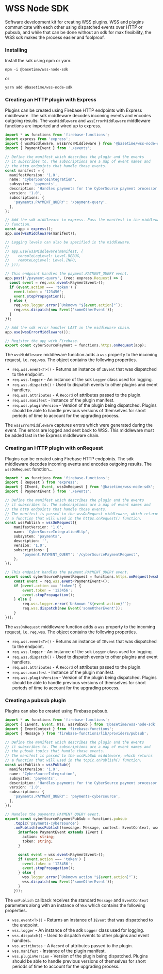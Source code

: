 WSS Node SDK
============
Software development kit for creating WSS plugins. WSS and plugins communicate with each other using dispatched events over HTTP or pubsub, and while that can be done without an sdk for max flexibility, the WSS sdk makes the process easier and foolproof.

### Installing
Install the sdk using npm or yarn.

```
npm -i @basetime/wss-node-sdk
```
or
```
yarn add @basetime/wss-node-sdk
```

### Creating an HTTP plugin with Express
Plugins can be created using Firebase HTTP endpoints with Express middleware. The sdk middleware decodes incoming events and encodes outgoing results. The `wssMiddleware` and `wssErrorMiddleware` middleware functions are imported and wired up to express.

```typescript
import * as functions from 'firebase-functions';
import express from 'express';
import { wssMiddleware, wssErrorMiddleware } from '@basetime/wss-node-sdk';
import { PaymentEvent } from './events';

// Define the manifest which describes the plugin and the events
// it subscribes to. The subscriptions are a map of event names and
// the http endpoints that handle those events.
const manifest = {
  manifestVersion: '1.0',
  name: 'CyberSourceIntegration',
  subsystem: 'payments',
  description: 'Handles payments for the CyberSource payment processor.',
  version: '1.0',
  subscriptions: {
    'payments.PAYMENT_QUERY': '/payment-query',
  },
};

// Add the sdk middleware to express. Pass the manifest to the middleware
// function.
const app = express();
app.use(wssMiddleware(manifest));

// Logging levels can also be specified in the middleware.
//
// app.use(wssMiddleware(manifest, {
//    consoleLogLevel: Level.DEBUG,
//    remoteLogLevel: Level.INFO,
// }));

// This endpoint handles the payment.PAYMENT_QUERY event.
app.post('/payment-query', (req: express.Request) => {
  const event = req.wss.event<PaymentEvent>();
  if (event.action === 'token') {
    event.token = '123456';
    event.stopPropagation();
  } else {
    req.wss.logger.error(`Unknown "${event.action}"`);
    req.wss.dispatch(new Event('someOtherEvent'));
  }
});

// Add the sdk error handler LAST in the middleware chain.
app.use(wssErrorMiddleware());

// Register the app with Firebase.
export const cyberSourcePayment = functions.https.onRequest(app);
```

The `wssMiddleware` middleware function adds a `wss` property to the incoming request, i.e. `req.wss`. The object contains the following properties.

* `req.wss.event<T>()` - Returns an instance of `IEvent` that was dispatched to the endpoint.
* `req.wss.logger` - An instance of the sdk `Logger` class used for logging.
* `req.wss.dispatch()` - Used to dispatch events to other plugins and event handlers.
* `req.wss.attributes` - A `Record` of attributes passed to the plugin.
* `req.wss.manifest` - Instance of the plugin manifest.
* `req.wss.pluginVersion` - Version of the plugin being dispatched. Plugins should be able to handle previous versions of themselves for short periods of time to account for the upgrading process.

The `wssErrorMiddleware` captures errors which were generated during the event. The errors are logged and sent back to WSS. This middleware must be added last in the Express middleware chain.


### Creating an HTTP plugin with onRequest
Plugins can be created using Firebase HTTP endpoints. The sdk middleware decodes incoming events and encodes outgoing results. The `wssOnRequest`  function...

```typescript
import * as functions from 'firebase-functions';
import { Request } from 'express';
import { IEvent, Event, wssOnRequest } from '@basetime/wss-node-sdk';
import { PaymentEvent } from './events';

// Define the manifest which describes the plugin and the events
// it subscribes to. The subscriptions are a map of event names and
// the http endpoints that handle those events.
// The manifest is passed to the wssOnRequest middleware, which returns
// a function that will used in the https.onRequest() function.
const wssPublish = wssOnRequest({
    manifestVersion: '1.0',
    name: 'CyberSourceIntegrationHttp',
    subsystem: 'payments',
    description: '',
    version: '1.0',
    subscriptions: {
        'payment.PAYMENT_QUERY': '/cyberSourcePaymentRequest',
    },
});

// This endpoint handles the payment.PAYMENT_QUERY event.
export const cyberSourcePaymentRequest = functions.https.onRequest(wssPublish((req: Request) => {
    const event = req.wss.event<PaymentEvent>();
    if (event.action === 'token') {
        event.token = '123456';
        event.stopPropagation();
    } else {
        req.wss.logger.error(`Unknown "${event.action}"`);
        req.wss.dispatch(new Event('someOtherEvent'));
    }
}));
```

The `wssOnRequest` middleware function adds a `wss` property to the incoming request, i.e. `req.wss`. The object contains the following properties.

* `req.wss.event<T>()` - Returns an instance of `IEvent` that was dispatched to the endpoint.
* `req.wss.logger` - An instance of the sdk `Logger` class used for logging.
* `req.wss.dispatch()` - Used to dispatch events to other plugins and event handlers.
* `req.wss.attributes` - A `Record` of attributes passed to the plugin.
* `req.wss.manifest` - Instance of the plugin manifest.
* `req.wss.pluginVersion` - Version of the plugin being dispatched. Plugins should be able to handle previous versions of themselves for short periods of time to account for the upgrading process.

### Creating a pubsub plugin
Plugins can also be created using Firebase pubsub.

```typescript
import * as functions from 'firebase-functions';
import { IEvent, Event, Wss, wssPubSub } from '@basetime/wss-node-sdk';
import { EventContext } from 'firebase-functions';
import { Message } from 'firebase-functions/lib/providers/pubsub';

// Define the manifest which describes the plugin and the events
// it subscribes to. The subscriptions are a map of event names and
// the pubsub topics that handle those events.
// The manifest is passed to the wssPubSub middleware, which returns
// a function that will used in the topic.onPublish() function.
const wssPublish = wssPubSub({
  manifestVersion: '1.0',
  name: 'CyberSourceIntegration',
  subsystem: 'payments',
  description: 'Handles payments for the CyberSource payment processor.',
  version: '1.0',
  subscriptions: {
    'payments.PAYMENT_QUERY': 'payments-cybersource',
  },
});

// Handles the payments.PAYMENT_QUERY event.
export const cyberSourcePaymentPubSub = functions.pubsub
    .topic('payments-cybersource')
    .onPublish(wssPublish((message: Message, context: EventContext, wss: Wss) => {
      interface PaymentEvent extends IEvent {
        action: string;
        token: string;
      }

      const event = wss.event<PaymentEvent>();
      if (event.action === 'token') {
        event.token = '123456';
        event.stopPropagation();
      } else {
        wss.logger.error(`Unknown action "${event.action}"`);
        wss.dispatch(new Event('someOtherEvent'));
      }
    }));
```
The `onPublish` callback receives the standard `Message` and `EventContext` parameters along with an instance of `Wss` which contains the following properties.

* `wss.event<T>()` - Returns an instance of `IEvent` that was dispatched to the endpoint.
* `wss.logger` - An instance of the sdk `Logger` class used for logging.
* `wss.dispatch()` - Used to dispatch events to other plugins and event handlers.
* `wss.attributes` - A `Record` of attributes passed to the plugin.
* `wss.manifest` - Instance of the plugin manifest.
* `wss.pluginVersion` - Version of the plugin being dispatched. Plugins should be able to handle previous versions of themselves for short periods of time to account for the upgrading process.
